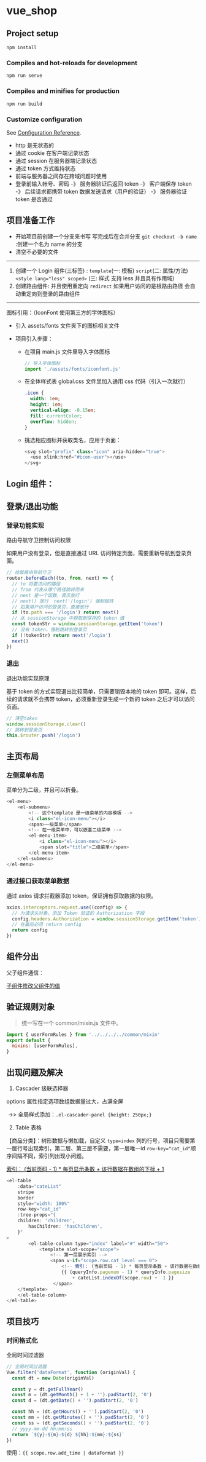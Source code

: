 # vue_shop

## Project setup

```
npm install
```

### Compiles and hot-reloads for development

```
npm run serve
```

### Compiles and minifies for production

```
npm run build
```

### Customize configuration

See [Configuration Reference](https://cli.vuejs.org/config/).

- http 是无状态的
- 通过 cookie 在客户端记录状态
- 通过 session 在服务器端记录状态
- 通过 token 方式维持状态
- 前端与服务器之间存在跨域问题时使用
- 登录前输入帐号、密码 -》 服务器验证后返回 token -》 客户端保存 token -》 后续请求都携带 token 数据发送请求（用户的验证） -》 服务器验证 token 是否通过

## 项目准备工作

- 开始项目前创建一个分支来书写 写完成后在合并分支 `git checkout -b name` :创建一个名为 name 的分支
- 清空不必要的文件

---

1. 创建一个 Login 组件(三标签) : `template`(一: 模板) `script`(二: 属性/方法) `<style lang="less" scoped>` (三: 样式 支持 less 并且具有作用域)
2. 创建路由组件: 并且使用重定向 `redirect` 如果用户访问的是根路由路径 会自动重定向到登录的路由组件

---

图标引用：（IconFont 使用第三方的字体图标）

- 引入 assets/fonts 文件夹下的图标相关文件

- 项目引入步骤：

  - 在项目 main.js 文件里导入字体图标

    ```js
    // 导入字体图标
    import './assets/fonts/iconfont.js'
    ```

  - 在全体样式表 global.css 文件里加入通用 css 代码（引入一次就行）

    ```css
    .icon {
      width: 1em;
      height: 1em;
      vertical-align: -0.15em;
      fill: currentColor;
      overflow: hidden;
    }
    ```

  - 挑选相应图标并获取类名，应用于页面：

    ```js
    <svg slot="prefix" class="icon" aria-hidden="true">
      <use xlink:href="#icon-user"></use>
    </svg>
    ```

## Login 组件：

## 登录/退出功能

### 登录功能实现

路由导航守卫控制访问权限

如果用户没有登录，但是直接通过 URL 访问特定页面，需要重新导航到登录页面。

```js
// 挂载路由导航守卫
router.beforeEach((to, from, next) => {
  // to 将要访问的路径
  // from 代表从哪个路径跳转而来
  // next 是一个函数，表示放行
  // next() 放行  next('/login') 强制跳转
  // 如果用户访问的登录页，直接放行
  if (to.path === '/login') return next()
  // 从 sessionStorage 中获取到保存的 token 值
  const tokenStr = window.sessionStorage.getItem('token')
  // 没有 token，强制跳转到登录页
  if (!tokenStr) return next('/login')
  next()
})
```

### 退出

退出功能实现原理

基于 token 的方式实现退出比较简单，只需要销毁本地的 token 即可。这样，后续的请求就不会携带 token，必须重新登录生成一个新的 token 之后才可以访问页面。

```js
// 清空token
window.sessionStorage.clear()
// 跳转到登录页
this.$router.push('/login')
```

## 主页布局

### 左侧菜单布局

菜单分为二级，并且可以折叠。

```js
<el-menu>
	<el-submenu>
        <!-- 这个template 是一级菜单的内容模板 -->
        <i class="el-icon-menu"></i>
        <span>一级菜单</span>
		<!-- 在一级菜单中，可以嵌套二级菜单 -->
		<el-menu-item>
            <i class="el-icon-menu"></i>
            <span slot="title">二级菜单</span>
        </el-menu-item>
    </el-submenu>
</el-menu>
```

### 通过接口获取菜单数据

通过 axios 请求拦截器添加 token，保证拥有获取数据的权限。

```js
axios.interceptors.request.use((config) => {
  // 为请求头对象，添加 Token 验证的 Authorization 字段
  config.headers.Authorization = window.sessionStorage.getItem('token')
  // 在最后必须 return config
  return config
})
```

## 组件分出

父子组件通信：

[子组件修改父组件的值](https://blog.csdn.net/Antonweb/article/details/104027512)

## 验证规则对象

> 统一写在一个 common/mixin.js 文件中。

```js
import { userFormRules } from '../../../../common/mixin'
export default {
  mixins: [userFormRules],
}
```

## 出现问题及解决

1. Cascader 级联选择器

options 属性指定选项数组数据量过大，占满全屏

​	->> 全局样式添加：`.el-cascader-panel {height: 250px;}`

2. Table 表格

【商品分类】：树形数据与懒加载，自定义 `type=index` 列的行号，项目只需要第一层行号出现索引，第二层、第三层不需要，第一层唯一id `row-key="cat_id"`顺序间隔不同，索引列出现小问题。

 <u>索引： (当前页码 - 1) * 每页显示条数 + 该行数据在数组的下标 + 1</u> 

```js
<el-table
    :data="cateList"
    stripe
    border
    style="width: 100%"
    row-key="cat_id"
    :tree-props="{
    children: 'children',
        hasChildren: 'hasChildren',
    }"
>
        <el-table-column type="index" label="#" width="50">
            <template slot-scope="scope">
                <!-- 第一层展示索引 -->
                <span v-if="scope.row.cat_level === 0">
                    <!-- 索引： (当前页码 - 1) * 每页显示条数 + 该行数据在数组的下标 + 1 -->
                    {{ (queryInfo.pagenum - 1) * queryInfo.pagesize 
                        + cateList.indexOf(scope.row) +  1 }}
                 </span>
    </template>
    </el-table-column>
</el-table>
```

## 项目技巧

### 时间格式化

全局时间过滤器

```js
// 全局时间过滤器
Vue.filter('dataFormat', function (originVal) {
  const dt = new Date(originVal)

  const y = dt.getFullYear()
  const m = (dt.getMonth() + 1 + '').padStart(2, '0')
  const d = (dt.getDate() + '').padStart(2, '0')

  const hh = (dt.getHours() + '').padStart(2, '0')
  const mm = (dt.getMinutes() + '').padStart(2, '0')
  const ss = (dt.getSeconds() + '').padStart(2, '0')
  // yyyy-mm-dd hh:mm:ss
  return `${y}-${m}-${d} ${hh}:${mm}:${ss}`
})
```

使用：`{{ scope.row.add_time | dataFormat }}`

